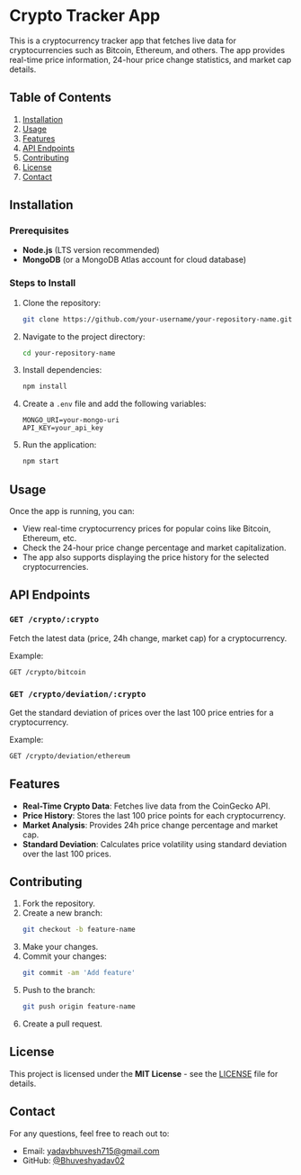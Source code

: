 
# Crypto Tracker App

This is a cryptocurrency tracker app that fetches live data for cryptocurrencies such as Bitcoin, Ethereum, and others. The app provides real-time price information, 24-hour price change statistics, and market cap details.

## Table of Contents

1. [Installation](#installation)
2. [Usage](#usage)
3. [Features](#features)
4. [API Endpoints](#api-endpoints)
5. [Contributing](#contributing)
6. [License](#license)
7. [Contact](#contact)

## Installation

### Prerequisites

- **Node.js** (LTS version recommended)
- **MongoDB** (or a MongoDB Atlas account for cloud database)

### Steps to Install

1. Clone the repository:
   ```bash
   git clone https://github.com/your-username/your-repository-name.git
   ```

2. Navigate to the project directory:
   ```bash
   cd your-repository-name
   ```

3. Install dependencies:
   ```bash
   npm install
   ```

4. Create a `.env` file and add the following variables:
   ```env
   MONGO_URI=your-mongo-uri
   API_KEY=your_api_key
   ```

5. Run the application:
   ```bash
   npm start
   ```

## Usage

Once the app is running, you can:

- View real-time cryptocurrency prices for popular coins like Bitcoin, Ethereum, etc.
- Check the 24-hour price change percentage and market capitalization.
- The app also supports displaying the price history for the selected cryptocurrencies.

## API Endpoints

### `GET /crypto/:crypto`

Fetch the latest data (price, 24h change, market cap) for a cryptocurrency.

Example:
```bash
GET /crypto/bitcoin
```

### `GET /crypto/deviation/:crypto`

Get the standard deviation of prices over the last 100 price entries for a cryptocurrency.

Example:
```bash
GET /crypto/deviation/ethereum
```

## Features

- **Real-Time Crypto Data**: Fetches live data from the CoinGecko API.
- **Price History**: Stores the last 100 price points for each cryptocurrency.
- **Market Analysis**: Provides 24h price change percentage and market cap.
- **Standard Deviation**: Calculates price volatility using standard deviation over the last 100 prices.

## Contributing

1. Fork the repository.
2. Create a new branch:
   ```bash
   git checkout -b feature-name
   ```
3. Make your changes.
4. Commit your changes:
   ```bash
   git commit -am 'Add feature'
   ```
5. Push to the branch:
   ```bash
   git push origin feature-name
   ```
6. Create a pull request.

## License

This project is licensed under the **MIT License** - see the [LICENSE](LICENSE) file for details.

## Contact

For any questions, feel free to reach out to:

- Email: [yadavbhuvesh715@gmail.com](mailto:yadavbhuvesh715@gmail.com)
- GitHub: [@Bhuveshyadav02](https://github.com/Bhuveshyadav02)
